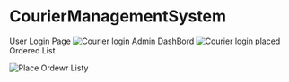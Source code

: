 # CourierManagementSystem
User Login Page
![Courier login](https://github.com/shohag66/CourierManagementSystem/assets/107748509/a314b0b1-a1be-4527-a17a-f3ed96e01e18)
Admin DashBord
![Courier login](https://github.com/shohag66/CourierManagementSystem/assets/107748509/547016ef-2277-449e-a5af-63de5700e468)
placed Ordered List

![Place Ordewr Listy](https://github.com/shohag66/CourierManagementSystem/assets/107748509/1c6d94b5-e047-4c62-82a8-ec55147c2923)
